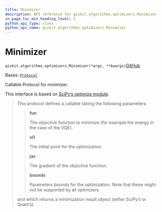 ```yaml
---
title: Minimizer
description: API reference for qiskit.algorithms.optimizers.Minimizer
in_page_toc_min_heading_level: 1
python_api_type: class
python_api_name: qiskit.algorithms.optimizers.Minimizer
---
```


# Minimizer

<span id="qiskit.algorithms.optimizers.Minimizer" />

`qiskit.algorithms.optimizers.Minimizer(*args, **kwargs)`[GitHub](https://github.com/qiskit/qiskit/tree/stable/0.44/qiskit/algorithms/optimizers/optimizer.py "view source code")

Bases: [`Protocol`](https://docs.python.org/3/library/typing.html#typing.Protocol "(in Python v3.12)")

Callable Protocol for minimizer.

This interface is based on [SciPy’s optimize module](https://docs.scipy.org/doc/scipy/reference/generated/scipy.optimize.minimize.html).

> This protocol defines a callable taking the following parameters:
>
> > **fun**
> >
> > The objective function to minimize (for example the energy in the case of the VQE).
> >
> > **x0**
> >
> > The initial point for the optimization.
> >
> > **jac**
> >
> > The gradient of the objective function.
> >
> > **bounds**
> >
> > Parameters bounds for the optimization. Note that these might not be supported by all optimizers.
>
> and which returns a minimization result object (either SciPy’s or Qiskit’s).

